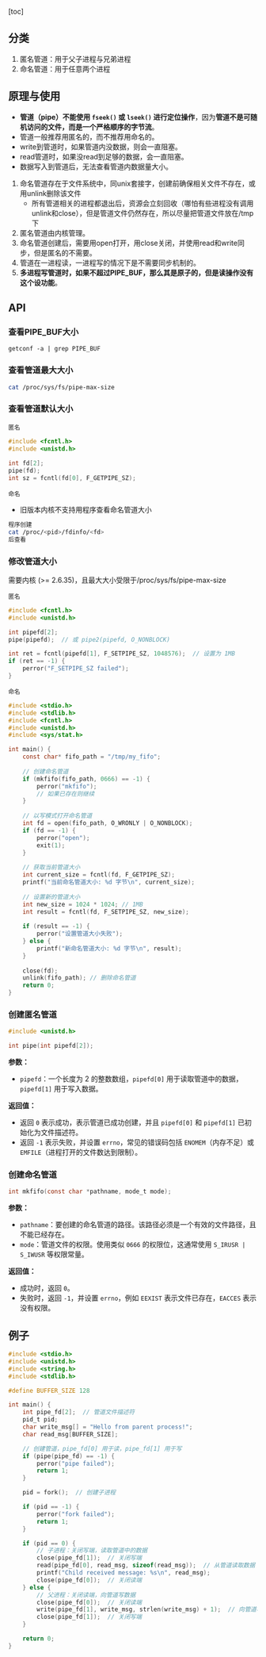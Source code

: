 [toc]

## 分类

1. 匿名管道：用于父子进程与兄弟进程
2. 命名管道：用于任意两个进程

## 原理与使用

* **管道（pipe）不能使用 `fseek()` 或 `lseek()` 进行定位操作**，因为**管道不是可随机访问的文件，而是一个严格顺序的字节流**。
* 管道一般推荐用匿名的，而不推荐用命名的。
* write到管道时，如果管道内没数据，则会一直阻塞。
* read管道时，如果没read到足够的数据，会一直阻塞。
* 数据写入到管道后，无法查看管道内数据量大小。

1. 命名管道存在于文件系统中，同unix套接字，创建前确保相关文件不存在，或用unlink删除该文件
   * 所有管道相关的进程都退出后，资源会立刻回收（哪怕有些进程没有调用unlink和close），但是管道文件仍然存在，所以尽量把管道文件放在/tmp下
2. 匿名管道由内核管理。
3. 命名管道创建后，需要用open打开，用close关闭，并使用read和write同步，但是匿名的不需要。
4. 管道在一进程读，一进程写的情况下是不需要同步机制的。
5. **多进程写管道时，如果不超过PIPE_BUF，那么其是原子的，但是读操作没有这个设功能**。

## API

### 查看PIPE_BUF大小

```
getconf -a | grep PIPE_BUF
```

### 查看管道最大大小

```bash
cat /proc/sys/fs/pipe-max-size
```

### 查看管道默认大小

`匿名`

```c
#include <fcntl.h>
#include <unistd.h>
  
int fd[2];
pipe(fd);
int sz = fcntl(fd[0], F_GETPIPE_SZ);
```

`命名`

* 旧版本内核不支持用程序查看命名管道大小

```bash
程序创建
cat /proc/<pid>/fdinfo/<fd>
后查看
```

### 修改管道大小

需要内核 (>= 2.6.35)，且最大大小受限于/proc/sys/fs/pipe-max-size

`匿名`

```c
#include <fcntl.h>
#include <unistd.h>

int pipefd[2];
pipe(pipefd);  // 或 pipe2(pipefd, O_NONBLOCK)

int ret = fcntl(pipefd[1], F_SETPIPE_SZ, 1048576);  // 设置为 1MB
if (ret == -1) {
    perror("F_SETPIPE_SZ failed");
}
```

`命名`

```c
#include <stdio.h>
#include <stdlib.h>
#include <fcntl.h>
#include <unistd.h>
#include <sys/stat.h>

int main() {
    const char* fifo_path = "/tmp/my_fifo";
    
    // 创建命名管道
    if (mkfifo(fifo_path, 0666) == -1) {
        perror("mkfifo");
        // 如果已存在则继续
    }
    
    // 以写模式打开命名管道
    int fd = open(fifo_path, O_WRONLY | O_NONBLOCK);
    if (fd == -1) {
        perror("open");
        exit(1);
    }
    
    // 获取当前管道大小
    int current_size = fcntl(fd, F_GETPIPE_SZ);
    printf("当前命名管道大小: %d 字节\n", current_size);
    
    // 设置新的管道大小
    int new_size = 1024 * 1024; // 1MB
    int result = fcntl(fd, F_SETPIPE_SZ, new_size);
    
    if (result == -1) {
        perror("设置管道大小失败");
    } else {
        printf("新命名管道大小: %d 字节\n", result);
    }
    
    close(fd);
    unlink(fifo_path); // 删除命名管道
    return 0;
}
```



### 创建匿名管道

```c
#include <unistd.h>

int pipe(int pipefd[2]);
```

**参数：**

- `pipefd`：一个长度为 2 的整数数组，`pipefd[0]` 用于读取管道中的数据，`pipefd[1]` 用于写入数据。

**返回值：**

- 返回 `0` 表示成功，表示管道已成功创建，并且 `pipefd[0]` 和 `pipefd[1]` 已初始化为文件描述符。
- 返回 `-1` 表示失败，并设置 `errno`，常见的错误码包括 `ENOMEM`（内存不足）或 `EMFILE`（进程打开的文件数达到限制）。

### 创建命名管道

```c
int mkfifo(const char *pathname, mode_t mode);
```

**参数：**

- `pathname`：要创建的命名管道的路径。该路径必须是一个有效的文件路径，且不能已经存在。
- `mode`：管道文件的权限。使用类似 `0666` 的权限位，这通常使用 `S_IRUSR | S_IWUSR` 等权限常量。

**返回值：**

- 成功时，返回 `0`。
- 失败时，返回 `-1`，并设置 `errno`，例如 `EEXIST` 表示文件已存在，`EACCES` 表示没有权限。

## 例子

```c
#include <stdio.h>
#include <unistd.h>
#include <string.h>
#include <stdlib.h>

#define BUFFER_SIZE 128

int main() {
    int pipe_fd[2];  // 管道文件描述符
    pid_t pid;
    char write_msg[] = "Hello from parent process!";
    char read_msg[BUFFER_SIZE];

    // 创建管道，pipe_fd[0] 用于读，pipe_fd[1] 用于写
    if (pipe(pipe_fd) == -1) {
        perror("pipe failed");
        return 1;
    }

    pid = fork();  // 创建子进程

    if (pid == -1) {
        perror("fork failed");
        return 1;
    }

    if (pid == 0) {
        // 子进程：关闭写端，读取管道中的数据
        close(pipe_fd[1]);  // 关闭写端
        read(pipe_fd[0], read_msg, sizeof(read_msg));  // 从管道读取数据
        printf("Child received message: %s\n", read_msg);
        close(pipe_fd[0]);  // 关闭读端
    } else {
        // 父进程：关闭读端，向管道写数据
        close(pipe_fd[0]);  // 关闭读端
        write(pipe_fd[1], write_msg, strlen(write_msg) + 1);  // 向管道写数据
        close(pipe_fd[1]);  // 关闭写端
    }

    return 0;
}
```

